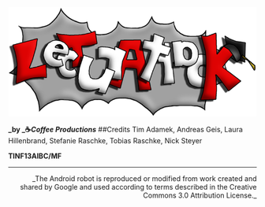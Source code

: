 ![#Lecturattack](src/resources/images/logo.png)

**_by _☕_Coffee Productions_**
##Credits
Tim Adamek, Andreas Geis, Laura Hillenbrand, Stefanie Raschke, Tobias Raschke, Nick Steyer

**TINF13AIBC/MF**

---
<p align="right">
_The Android robot is reproduced or modified from work created and shared by Google and used according to terms described in the Creative Commons 3.0 Attribution License._
</p>